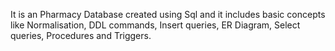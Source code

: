It is an Pharmacy Database created using Sql and it includes basic concepts like Normalisation, DDL commands, Insert queries, ER Diagram, Select queries, Procedures and Triggers.
